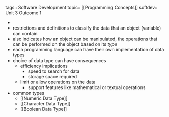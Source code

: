 tags:: Software Development
topic:: [[Programming Concepts]] 
softdev:: Unit 3 Outcome 1

-
- restrictions and definitions to classify the data that an object (variable) can contain
- also indicates how an object can be manipulated, the operations that can be performed on the object based on its *type*
- each programming language can have their own implementation of data types
- choice of data type can have consequences
	- efficiency implications
		- speed to search for data
		- storage space required
	- limit or allow operations on the data
		- support features like mathematical or textual operations
- common types
	- [[Numeric Data Type]]
	- [[Character Data Type]]
	- [[Boolean Data Type]]